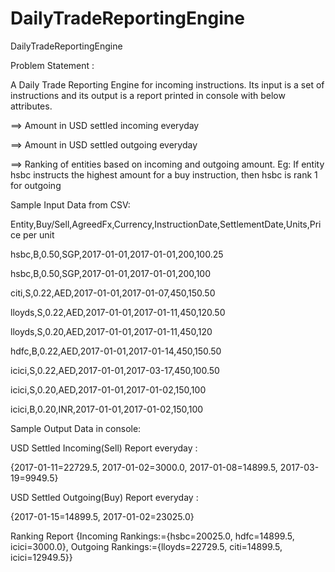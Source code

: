 # DailyTradeReportingEngine
DailyTradeReportingEngine


Problem Statement :

A Daily Trade Reporting Engine for incoming instructions. Its input is a set of instructions and its output is a report printed in console with below attributes.

==> Amount in USD settled incoming everyday   

==> Amount in USD settled outgoing everyday

==> Ranking of entities based on incoming and outgoing amount. Eg: If entity hsbc instructs the highest amount for a buy instruction, then hsbc is rank 1 for outgoing

Sample Input Data from CSV:

Entity,Buy/Sell,AgreedFx,Currency,InstructionDate,SettlementDate,Units,Price per unit

hsbc,B,0.50,SGP,2017-01-01,2017-01-01,200,100.25

hsbc,B,0.50,SGP,2017-01-01,2017-01-01,200,100

citi,S,0.22,AED,2017-01-01,2017-01-07,450,150.50

lloyds,S,0.22,AED,2017-01-01,2017-01-11,450,120.50

lloyds,S,0.20,AED,2017-01-01,2017-01-11,450,120

hdfc,B,0.22,AED,2017-01-01,2017-01-14,450,150.50

icici,S,0.22,AED,2017-01-01,2017-03-17,450,100.50

icici,S,0.20,AED,2017-01-01,2017-01-02,150,100

icici,B,0.20,INR,2017-01-01,2017-01-02,150,100

Sample Output Data in console:

USD Settled Incoming(Sell) Report everyday :

{2017-01-11=22729.5, 2017-01-02=3000.0, 2017-01-08=14899.5, 2017-03-19=9949.5}

USD Settled Outgoing(Buy) Report everyday :

{2017-01-15=14899.5, 2017-01-02=23025.0}

Ranking Report
{Incoming Rankings:={hsbc=20025.0, hdfc=14899.5, icici=3000.0}, Outgoing Rankings:={lloyds=22729.5, citi=14899.5, icici=12949.5}}
